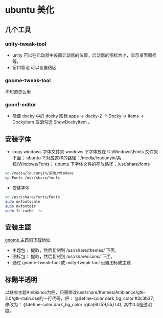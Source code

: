 # ubuntu 美化

## 几个工具
### unity-tweak-tool
- unity
可以在启动器中设置启动器的位置，启动器的图标大小，显示桌面图标等。
- 窗口管理
可以设置热区

### gnome-tweak-tool
不知道怎么用

### gconf-editor
- 隐藏 docky 中的 docky 图标
apps -> docky-2 -> Docky -> items -> DockyItem 取消勾选 ShowDockyItem 。

## 安装字体
- copy windows 字体文件夹
windows 下字体放在 C:\\Windows\\Fonts 文件夹下面；
ubuntu 下对应这样的路径：/media/loucunyin/系统/Windows/Fonts；
ubuntu 下字体文件的存放路径：/usr/share/fonts；
```bash
cd /media/loucunyin/系统/Windows
cp Fonts /usr/share/fonts
```
- 安装字体
```bash
cd /usr/share/fonts/Fonts
sudo mkfontscale
sudo mkfontdir
sudo fc-cache -fv
```

## 安装主题
[gnome 主题包下载地址](http://gnome-look.org/)
- 主题包：
提取，然后复制到 /usr/share/themes/ 下面。
- 图标包：
提取，然后复制到 /usr/share/icons/ 下面。
- 通过 gnome-tweak-tool 或 unity-tweak-tool 设置图标或主题

## 标题半透明
以缺省主题Ambiance为例，只需修改/usr/share/themes/Ambiance/gtk-3.0/gtk-main.css的一行代码，把：
@define-color dark_bg_color #3c3b37;
修改为：
@define-color dark_bg_color rgba(60,59,55,0.4);
其中0.4是透明度。
